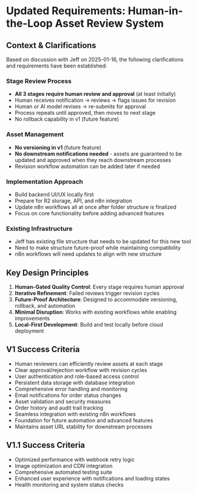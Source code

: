 # Updated Requirements: Human-in-the-Loop Asset Review System

## Context & Clarifications

Based on discussion with Jeff on 2025-01-16, the following clarifications and requirements have been established:

### Stage Review Process
- **All 3 stages require human review and approval** (at least initially)
- Human receives notification → reviews → flags issues for revision
- Human or AI model revises → re-submits for approval
- Process repeats until approved, then moves to next stage
- No rollback capability in v1 (future feature)

### Asset Management
- **No versioning in v1** (future feature)
- **No downstream notifications needed** - assets are guaranteed to be updated and approved when they reach downstream processes
- Revision workflow automation can be added later if needed

### Implementation Approach
- Build backend UI/UX locally first
- Prepare for R2 storage, API, and n8n integration
- Update n8n workflows all at once after folder structure is finalized
- Focus on core functionality before adding advanced features

### Existing Infrastructure
- Jeff has existing file structure that needs to be updated for this new tool
- Need to make structure future-proof while maintaining compatibility
- n8n workflows will need updates to align with new structure

## Key Design Principles

1. **Human-Gated Quality Control**: Every stage requires human approval
2. **Iterative Refinement**: Failed reviews trigger revision cycles
3. **Future-Proof Architecture**: Designed to accommodate versioning, rollback, and automation
4. **Minimal Disruption**: Works with existing workflows while enabling improvements
5. **Local-First Development**: Build and test locally before cloud deployment

## V1 Success Criteria

- Human reviewers can efficiently review assets at each stage
- Clear approval/rejection workflow with revision cycles
- User authentication and role-based access control
- Persistent data storage with database integration
- Comprehensive error handling and monitoring
- Email notifications for order status changes
- Asset validation and security measures
- Order history and audit trail tracking
- Seamless integration with existing n8n workflows
- Foundation for future automation and advanced features
- Maintains asset URL stability for downstream processes

## V1.1 Success Criteria

- Optimized performance with webhook retry logic
- Image optimization and CDN integration
- Comprehensive automated testing suite
- Enhanced user experience with notifications and loading states
- Health monitoring and system status checks

